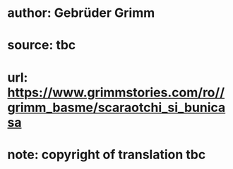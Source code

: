 # author: Gebrüder Grimm
# source: tbc
# url: https://www.grimmstories.com/ro//grimm_basme/scaraotchi_si_bunicasa
# note: copyright of translation tbc


